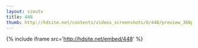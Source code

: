 ```yaml
---
layout: sieutv
title: 448
thumb: http://hdsite.net/contents/videos_screenshots/0/448/preview_360p.mp4.jpg
---
```

{% include iframe src='http://hdsite.net/embed/448' %}
 
